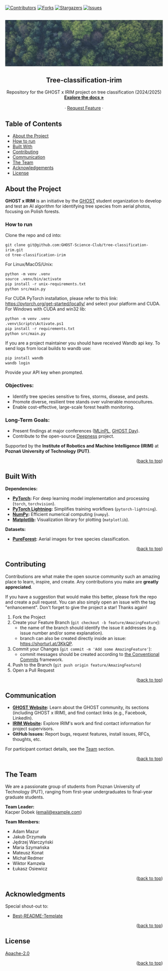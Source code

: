 <a id="readme-top"></a>

<!-- PROJECT SHIELDS -->
[![Contributors][contributors-shield]][contributors-url]
[![Forks][forks-shield]][forks-url]
[![Stargazers][stars-shield]][stars-url]
[![Issues][issues-shield]][issues-url]

<!-- MARKDOWN LINKS & IMAGES -->

[contributors-shield]: https://img.shields.io/github/contributors/GHOST-Science-Club/tree-classification-irim.svg?style=for-the-badge

[contributors-url]: https://github.com/GHOST-Science-Club/tree-classification-irim/graphs/contributors

[forks-shield]: https://img.shields.io/github/forks/GHOST-Science-Club/tree-classification-irim.svg?style=for-the-badge

[forks-url]: https://github.com/GHOST-Science-Club/tree-classification-irim/network/members

[stars-shield]: https://img.shields.io/github/stars/GHOST-Science-Club/tree-classification-irim.svg?style=for-the-badge

[stars-url]: https://github.com/GHOST-Science-Club/tree-classification-irim/stargazers

[issues-shield]: https://img.shields.io/github/issues/GHOST-Science-Club/tree-classification-irim.svg?style=for-the-badge

[issues-url]: https://github.com/GHOST-Science-Club/tree-classification-irim/issues

<br />
<a id="readme-top"></a>
<div style="text-align: center;">
  <img src="docs/pexels-markusspiske-1133380.jpeg" alt="Tree classification - Foto from Markus Spiske: https://www.pexels.com/de-de/foto/vogelperspektive-natur-wald-baume-113338/">

<h2 style="text-align: center;">Tree-classification-irim</h2>

  <p style="text-align: center;">
    Repository for the GHOST x IRIM project on tree classification (2024/2025)
    <br />
    <!-- Change link to: https://github.com/GHOST-Science-Club/tree-classification-irim -->
    <a href="https://github.com/GHOST-Science-Club/tree-classification-irim/tree/docu"><b>Explore the docs »</b></a>
    <br />
    <br />
    <!-- What to write? What sections to add?
    <a href="https://github.com/GHOST-Science-Club/tree-classification-irim/tree/docu">View Demo</a>
    ·
    <a href="https://github.com/othneildrew/Best-README-Template/issues/new?labels=bug&template=bug-report---.md">Report Bug</a> -->
    · 
    <a href="https://github.com/GHOST-Science-Club/tree-classification-irim/issues/new?assignees=&labels=&projects=&template=feature_request.md&title=">Request Feature</a>
    ·
  </p>
</div>

## Table of Contents

- [About the Project](#about-the-project)
- [How to run](#how-to-run)
- [Built With](#built-with)
- [Contributing](#contributing)
- [Communication](#communication)
- [The Team](#the-team)
- [Acknowledgements](#acknowledgments)
- [License](#license)

## About the Project

**GHOST x IRIM** is an initiative by the [GHOST](https://ghost.put.poznan.pl) student organization to develop and test
an AI algorithm for identifying tree species from aerial photos, focusing on Polish forests.

### How to run

Clone the repo and cd into:

```
git clone git@github.com:GHOST-Science-Club/tree-classification-irim.git
cd tree-classification-irim
```

For Linux/MacOS/Unix:

```
python -m venv .venv
source .venv/bin/activate
pip install -r unix-requirements.txt
python src/main.py
```

For CUDA PyTorch installation, please refer to this link: https://pytorch.org/get-started/locally/ and select your
platform and CUDA.
For Windows with CUDA and win32 lib:

```
python -m venv .venv
.venv\Scripts\Activate.ps1
pip install -r requirements.txt
python src/main.py
```

If you are a project maintainer you should have received Wandb api key.
To send logs from local builds to wandb use:

```
pip install wandb
wandb login
```

Provide your API key when prompted.

### Objectives:

- Identify tree species sensitive to fires, storms, disease, and pests.
- Promote diverse, resilient tree stands over vulnerable monocultures.
- Enable cost-effective, large-scale forest health monitoring.

### Long-Term Goals:

- Present findings at major conferences ([MLinPL](https://mlinpl.org), [GHOST Day](https://ghostday.pl)).
- Contribute to the open-source [Deepness](https://github.com/PUTvision/qgis-plugin-deepness) project.

Supported by the **Institute of Robotics and Machine Intelligence (IRIM)** at **Poznań University of Technology (PUT)**.


<p style="text-align: right;">(<a href="#readme-top">back to top</a>)</p>

## Built With

**Dependencies:**

- **[PyTorch](https://pytorch.org/):** For deep learning model implementation and processing (`torch`, `torchvision`).
- **[PyTorch Lightning](https://www.pytorchlightning.ai/):** Simplifies training workflows (`pytorch-lightning`).
- **[NumPy](https://numpy.org/):** Efficient numerical computing (`numpy`).
- **[Matplotlib](https://matplotlib.org/):** Visualization library for plotting (`matplotlib`).

**Datasets:**

- **[PureForest](https://huggingface.co/datasets/IGNF/PureForest):** Aerial images for tree species classification.

<p style="text-align: right;">(<a href="#readme-top">back to top</a>)</p>

<!-- The specifics of the contribution process to be determined -->

## Contributing

Contributions are what make the open source community such an amazing place to learn, inspire, and create. Any
contributions you make are **greatly appreciated**.

If you have a suggestion that would make this better, please fork the repo and create a pull request. You can also
simply open an issue with the tag "enhancement".
Don't forget to give the project a star! Thanks again!

1. Fork the Project
2. Create your Feature Branch (`git checkout -b feature/AmazingFeature`):
    - the name of the branch should identify the issue it addresses (e.g. issue number and/or some explanation).
    - branch can also be created directly inside an issue: https://shorturl.at/3KkQP.
3. Commit your Changes (`git commit -m 'Add some AmazingFeature'`):
    - commit messages should be created according
      to [the Conventional Commits](https://www.conventionalcommits.org/en/v1.0.0/) framework.
4. Push to the Branch (`git push origin feature/AmazingFeature`)
5. Open a Pull Request

<p style="text-align: right;">(<a href="#readme-top">back to top</a>)</p>

## Communication

- **[GHOST Website](https://ghost.put.poznan.pl):** Learn about the GHOST community, its sections (including GHOST x
  IRIM), and find contact links (e.g., Facebook, LinkedIn).
- **[IRIM Website](http://www.cie.put.poznan.pl/index-en.html):** Explore IRIM's work and find contact information for
  project supervisors.
- **GitHub Issues:** Report bugs, request features, install issues, RFCs, thoughts, etc.

For participant contact details, see the [Team](#the-team) section.

<p style="text-align: right;">(<a href="#readme-top">back to top</a>)</p>

## The Team

We are a passionate group of students from Poznan University of Technology (PUT), ranging from first-year undergraduates
to final-year graduate students.

**Team Leader:**  
Kacper Dobek ([email@example.com](mailto:email@example.com))

**Team Members:**

- Adam Mazur
- Jakub Drzymała
- Jędrzej Warczyński
- Maria Szymańska
- Mateusz Konat
- Michał Redmer
- Wiktor Kamzela
- Łukasz Osiewicz

<p style="text-align: right;">(<a href="#readme-top">back to top</a>)</p>

## Acknowledgments

Special shout-out to:

- [Best-README-Template](https://github.com/othneildrew/Best-README-Template)

<p style="text-align: right;">(<a href="#readme-top">back to top</a>)</p>

## License

[Apache-2.0](LICENSE)

<p style="text-align: right;">(<a href="#readme-top">back to top</a>)</p>
